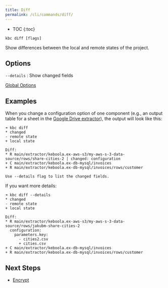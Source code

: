 ```yaml
---
title: Diff
permalink: /cli/commands/diff/
---
```


* TOC
{:toc}

```
kbc diff [flags]
```

Show differences between the local and remote states of the project.

## Options

`--details`
: Show changed fields

[Global Options](/cli/commands/#global-options)

## Examples

When you change a configuration option of one component (e.g., an output table for a sheet 
in the [Google Drive extractor](/components/extractors/storage/google-drive/)), the output will look like this:

```
➜ kbc diff
* changed
- remote state
+ local state

Diff:
* R main/extractor/keboola.ex-aws-s3/my-aws-s-3-data-source/rows/share-cities-2 | changed: configuration
+ C main/extractor/keboola.ex-db-mysql/invoices
+ R main/extractor/keboola.ex-db-mysql/invoices/rows/customer

Use --details flag to list the changed fields.
```

If you want more details:

```
➜ kbc diff --details
* changed
- remote state
+ local state

Diff:
* R main/extractor/keboola.ex-aws-s3/my-aws-s-3-data-source/rows/jakubm-share-cities-2
  configuration:
    parameters.key:
      - cities2.csv
      + cities.csv
+ C main/extractor/keboola.ex-db-mysql/invoices
+ R main/extractor/keboola.ex-db-mysql/invoices/rows/customer
```

## Next Steps

- [Encrypt](/cli/commands/encrypt/)
